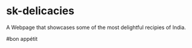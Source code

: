 # sk-delicacies
A Webpage that showcases some of the most delightful recipies of India.

#bon appétit
